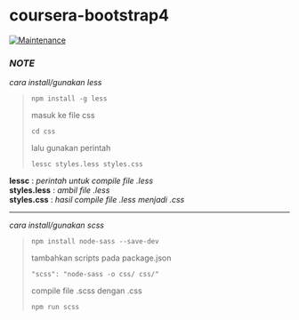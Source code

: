 # coursera-bootstrap4
[![Maintenance](https://img.shields.io/badge/Maintained%3F-yes-green.svg)](https://GitHub.com/Naereen/StrapDown.js/graphs/commit-activity)

### _NOTE_
_cara install/gunakan less_<br/>

>```
> npm install -g less
>```
>masuk ke file css<br/>
>```
>cd css
>```
>lalu gunakan perintah
> ```
> lessc styles.less styles.css
> ```
<b>lessc</b> : _perintah untuk compile file .less_ <br/>
<b>styles.less</b> : _ambil file .less_ <br/>
<b>styles.css</b> : _hasil compile file .less menjadi .css_ <br/>
<hr/>

_cara install/gunakan scss_<br>

>```
> npm install node-sass --save-dev
>```
>tambahkan scripts pada package.json
> ```
> "scss": "node-sass -o css/ css/"
> ```
> compile file .scss dengan .css
> ```
> npm run scss
> ```

